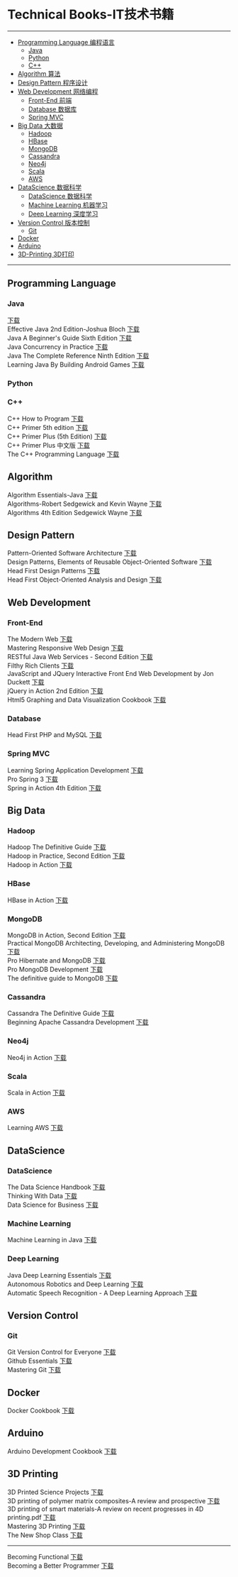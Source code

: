 # Technical Books-IT技术书籍
---
* [Programming Language 编程语言](#programming-language)
  * [Java](#java)
  * [Python](#python)
  * [C++](#c)
* [Algorithm 算法](#algorithm)
* [Design Pattern 程序设计](#design-pattern)
* [Web Development 网络编程](#web-development)
  * [Front-End 前端](#front-end)
  * [Database 数据库](#database)
  * [Spring MVC](#spring-mvc)
* [Big Data 大数据](#big-data)
  * [Hadoop](#hadoop)
  * [HBase](#hbase)
  * [MongoDB](#mongodb)
  * [Cassandra](#cassandra)
  * [Neo4j](#neo4j)
  * [Scala](#scala)
  * [AWS](#aws)
* [DataScience 数据科学](#datascience)
  * [DataScience 数据科学](#datascience-1)
  * [Machine Learning 机器学习](#machine-learning)
  * [Deep Learning 深度学习](#deep-learning)
* [Version Control 版本控制](#version-control)
  * [Git](#git)
* [Docker](#docker)
* [Arduino](#arduino)
* [3D-Printing 3D打印](#3d-printing)
---
## Programming Language
### Java
[下载]()<br>
Effective Java 2nd Edition-Joshua Bloch [下载](http://yimuhe.com/file-4166753.html)<br>
Java A Beginner's Guide Sixth Edition [下载](http://yimuhe.com/file-4166755.html)<br>
Java Concurrency in Practice [下载](http://yimuhe.com/file-4166758.html)<br>
Java The Complete Reference Ninth Edition [下载](http://yimuhe.com/file-4166759.html)<br>
Learning Java By Building Android Games [下载](http://yimuhe.com/file-4166761.html)<br>
### Python

### C++
C++ How to Program [下载](http://yimuhe.com/file-4166717.html)<br>
C++ Primer 5th edition [下载](http://yimuhe.com/file-4166718.html)<br>
C++ Primer Plus (5th Edition) [下载](http://yimuhe.com/file-4166719.html)<br>
C++ Primer Plus 中文版 [下载](http://yimuhe.com/file-4166720.html)<br>
The C++ Programming Language [下载](http://yimuhe.com/down-4166721.html)<br>

## Algorithm
Algorithm Essentials-Java [下载](http://yimuhe.com/file-4166600.html)<br>
Algorithms-Robert Sedgewick and Kevin Wayne [下载](http://yimuhe.com/file-4166604.html)<br>
Algorithms 4th Edition Sedgewick Wayne [下载](http://yimuhe.com/file-4166602.html)<br>

## Design Pattern
Pattern-Oriented Software Architecture [下载](http://yimuhe.com/file-4166615.html)<br>
Design Patterns, Elements of Reusable Object-Oriented Software [下载](http://yimuhe.com/file-4166752.html)<br>
Head First Design Patterns [下载](http://yimuhe.com/file-4166755.html)<br>
Head First Object-Oriented Analysis and Design [下载](http://yimuhe.com/file-4166755.html)<br>

## Web Development
### Front-End
The Modern Web [下载](http://yimuhe.com/file-4166741.html)<br>
Mastering Responsive Web Design [下载](http://yimuhe.com/file-4166743.html)<br>
RESTful Java Web Services - Second Edition [下载](http://yimuhe.com/file-4166763.html)<br>
Filthy Rich Clients [下载](http://yimuhe.com/file-4166754.html)<br>
JavaScript and JQuery Interactive Front End Web Development by Jon Duckett [下载](http://yimuhe.com/file-4166612.html)<br>
jQuery in Action 2nd Edition [下载](http://yimuhe.com/file-4166613.html)<br>
Html5 Graphing and Data Visualization Cookbook [下载](http://yimuhe.com/file-4166742.html)<br>
### Database
Head First PHP and MySQL [下载](http://yimuhe.com/file-4166611.html)<br>
### Spring MVC
Learning Spring Application Development [下载](http://yimuhe.com/file-4166764.html)<br>
Pro Spring 3 [下载](http://yimuhe.com/file-4166765.html)<br>
Spring in Action 4th Edition [下载](http://yimuhe.com/file-4166766.html)<br>

## Big Data
### Hadoop
Hadoop The Definitive Guide [下载](http://yimuhe.com/file-4166749.html)<br>
Hadoop in Practice, Second Edition [下载](http://yimuhe.com/file-4166748.html)<br>
Hadoop in Action [下载](http://yimuhe.com/file-4166747.html)<br>
### HBase
HBase in Action [下载](http://yimuhe.com/file-4166750.html)<br>
### MongoDB
MongoDB in Action, Second Edition [下载]()<br>
Practical MongoDB Architecting, Developing, and Administering MongoDB [下载]()<br>
Pro Hibernate and MongoDB [下载]()<br>
Pro MongoDB Development [下载]()<br>
The definitive guide to MongoDB [下载]()<br>
### Cassandra
Cassandra The Definitive Guide [下载](http://yimuhe.com/file-4166751.html)<br>
Beginning Apache Cassandra Development [下载](http://yimuhe.com/file-4166703.html)<br>
### Neo4j
Neo4j in Action [下载](http://yimuhe.com/file-4166614.html)<br>
### Scala
Scala in Action [下载](http://yimuhe.com/file-4166616.html)<br>
### AWS
Learning AWS [下载](http://yimuhe.com/file-4166702.html)<br>

## DataScience
### DataScience
The Data Science Handbook [下载](http://yimuhe.com/file-4166618.html)<br>
Thinking With Data [下载](http://yimuhe.com/file-4166617.html)<br>
Data Science for Business [下载](http://yimuhe.com/file-4166610.html)<br>
### Machine Learning
Machine Learning in Java [下载](http://yimuhe.com/file-4166762.html)<br>
### Deep Learning
Java Deep Learning Essentials [下载](http://yimuhe.com/file-4166760.html)<br>
Autonomous Robotics and Deep Learning [下载](http://yimuhe.com/file-4166606.html)<br>
Automatic Speech Recognition - A Deep Learning Approach [下载](http://yimuhe.com/file-4166605.html)<br>

## Version Control
### Git
Git Version Control for Everyone [下载](http://yimuhe.com/file-4166744.html)<br>
Github Essentials [下载](http://yimuhe.com/file-4166745.html)<br>
Mastering Git [下载](http://yimuhe.com/file-4166746.html)<br>

## Docker
Docker Cookbook [下载](http://yimuhe.com/file-4166740.html)<br>

## Arduino
Arduino Development Cookbook [下载](http://yimuhe.com/file-4166700.html)<br>

## 3D Printing
3D Printed Science Projects [下载](http://yimuhe.com/file-4166695.html)<br>
3D printing of polymer matrix composites-A review and prospective [下载](http://yimuhe.com/file-4166696.html)<br>
3D printing of smart materials-A review on recent progresses in 4D printing.pdf [下载](http://yimuhe.com/file-4166697.html)<br>
Mastering 3D Printing [下载](http://yimuhe.com/file-4166698.html)<br>
The New Shop Class [下载](http://yimuhe.com/file-4166699.html)<br>

---
Becoming Functional [下载](http://yimuhe.com/file-4166608.html)<br>
Becoming a Better Programmer [下载](http://yimuhe.com/file-4166607.html)<br>
